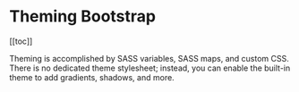 # Theming Bootstrap

<ClientOnly>
  <Teleport to=".bd-toc">

[[toc]]

  </Teleport>
</ClientOnly>

<div class="lead mb-5">

Theming is accomplished by SASS variables, SASS maps, and custom CSS. There is no dedicated theme stylesheet; instead, you can enable the built-in theme to add gradients, shadows, and more.

</div>

